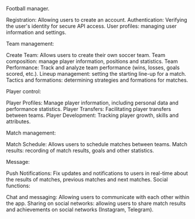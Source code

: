 Football manager.

Registration: Allowing users to create an account.
Authentication: Verifying the user's identity for secure API access.
User profiles: managing user information and settings.

Team management:

Create Team: Allows users to create their own soccer team.
Team composition: manage player information, positions and statistics.
Team Performance: Track and analyze team performance (wins, losses, goals scored, etc.).
Lineup management: setting the starting line-up for a match.
Tactics and formations: determining strategies and formations for matches.

Player control:

Player Profiles: Manage player information, including personal data and performance statistics.
Player Transfers: Facilitating player transfers between teams.
Player Development: Tracking player growth, skills and attributes.

Match management:

Match Schedule: Allows users to schedule matches between teams.
Match results: recording of match results, goals and other statistics.

Message:

Push Notifications: Fix updates and notifications to users in real-time about the results of matches, previous matches and next matches.
Social functions:

Chat and messaging: Allowing users to communicate with each other within the app.
Sharing on social networks: allowing users to share match results and achievements on social networks (Instagram, Telegram).